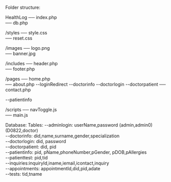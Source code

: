 Folder structure:

HealthLog
── index.php  
── db.php

/styles
── style.css  
── reset.css

/images
── logo.png  
── banner.jpg

/includes
── header.php  
── footer.php

/pages
── home.php  
── about.php
--loginRedirect
--doctorinfo
--doctorlogin
--doctorpatient
── contact.php

--patientinfo

/scripts
── navToggle.js  
── main.js

Database:
Tables:
--adminlogin: userName,password (admin,admin0)(D0822,doctor)  
--doctorinfo: did,name,surname,gender,specialization  
--doctorlogin: did, password  
--doctorpatient: did, pid  
--patientinfo: pid, pName,phoneNumber,pGender, pDOB,pAllergies  
--patienttest: pid,tid  
--inquiries:inquiryId,iname,iemail,icontact,inquiry  
--appointments: appointmentId,did,pid,adate  
--tests: tid,tname
